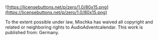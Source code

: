 ![https://licensebuttons.net/p/zero/1.0/80x15.png](https://licensebuttons.net/p/zero/1.0/80x15.png)

To the extent possible under law, Mischka has waived all copyright and related or neighboring rights to AudioAdventcalendar. This work is published from: Germany. 
